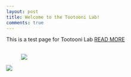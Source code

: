 ```yaml
---
layout: post
title: Welcome to the Tootooni Lab!
comments: true
---
```


This is a test page for Tootooni Lab
<a href="{{ site.baseurl }}/research">READ MORE</a>
<br>
<br>
<figure>
  <img src="https://raw.githubusercontent.com/TestRun23/TestRun23.github.io/master/images/hsc.jpg"/>
</figure>
<img src="https://raw.githubusercontent.com/TestRun23/TestRun23.github.io/master/images/hsc.jpg"/>
<br>

